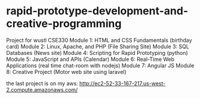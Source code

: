 # rapid-prototype-development-and-creative-programming
Project for wustl CSE330
Module 1: HTML and CSS Fundamentals (birthday card)
Module 2: Linux, Apache, and PHP (File Sharing Site)
Module 3: SQL Databases (News site)
Module 4: Scripting for Rapid Prototyping (python)
Module 5: JavaScript and APIs (Calendar)
Module 6: Real-Time Web Applications (real time chat-room with nodejs)
Module 7: Angular JS
Module 8: Creative Project (Motor web site using laravel)

the last project is on my aws: http://ec2-52-33-167-217.us-west-2.compute.amazonaws.com/
